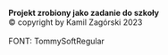 <b>Projekt zrobiony jako zadanie do szkoły</b>
<br>
© copyright by Kamil Zagórski 2023
<br>
<br>
FONT: TommySoftRegular
